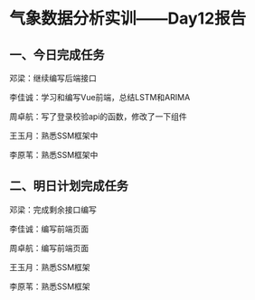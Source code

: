 # 气象数据分析实训——Day12报告

## 一、今日完成任务

邓梁：继续编写后端接口

李佳诚：学习和编写Vue前端，总结LSTM和ARIMA

周卓航：写了登录校验api的函数，修改了一下组件

王玉月：熟悉SSM框架中

李原苇：熟悉SSM框架中

## 二、明日计划完成任务

邓梁：完成剩余接口编写

李佳诚：编写前端页面

周卓航：编写前端页面

王玉月：熟悉SSM框架

李原苇：熟悉SSM框架

